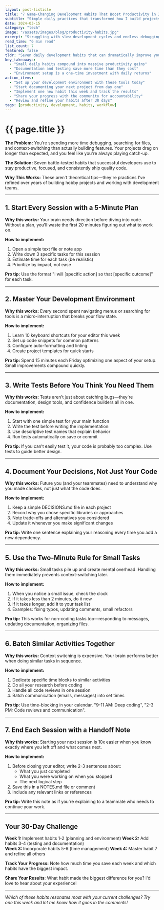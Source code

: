 ```yaml
---
layout: post-listicle
title: "7 Game-Changing Development Habits That Boost Productivity in 30 Days"
subtitle: "Simple daily practices that transformed how I build projects"
date: 2024-03-15
category: "tech"
image: "/assets/images/blog/productivity-habits.jpg"
excerpt: "Struggling with slow development cycles and endless debugging? These 7 proven habits will streamline your workflow and help you ship faster."
read_time: "6 min read"
list_count: 7
featured: false
tldr: "Seven daily development habits that can dramatically improve your coding productivity and project completion rate within a month."
key_takeaways:
  - "Small daily habits compound into massive productivity gains"
  - "Documentation and testing save more time than they cost"
  - "Environment setup is a one-time investment with daily returns"
action_items:
  - "Set up your development environment with these tools today"
  - "Start documenting your next project from day one"
  - "Implement one new habit this week and track the results"
  - "Share your progress with the community for accountability"
  - "Review and refine your habits after 30 days"
tags: [productivity, development, habits, workflow]
---
```


# {{ page.title }}

**The Problem:** You're spending more time debugging, searching for files, and context-switching than actually building features. Your projects drag on longer than expected, and you feel like you're always playing catch-up.

**The Solution:** Seven battle-tested habits that successful developers use to stay productive, focused, and consistently ship quality code.

**Why This Works:** These aren't theoretical tips—they're practices I've refined over years of building hobby projects and working with development teams.

---

## 1. Start Every Session with a 5-Minute Plan

**Why this works:** Your brain needs direction before diving into code. Without a plan, you'll waste the first 20 minutes figuring out what to work on.

**How to implement:**
1. Open a simple text file or note app
2. Write down 3 specific tasks for this session
3. Estimate time for each task (be realistic)
4. Prioritize by impact, not ease

**Pro tip:** Use the format "I will [specific action] so that [specific outcome]" for each task.

---

## 2. Master Your Development Environment

**Why this works:** Every second spent navigating menus or searching for tools is a micro-interruption that breaks your flow state.

**How to implement:**
1. Learn 10 keyboard shortcuts for your editor this week
2. Set up code snippets for common patterns
3. Configure auto-formatting and linting
4. Create project templates for quick starts

**Pro tip:** Spend 15 minutes each Friday optimizing one aspect of your setup. Small improvements compound quickly.

---

## 3. Write Tests Before You Think You Need Them

**Why this works:** Tests aren't just about catching bugs—they're documentation, design tools, and confidence builders all in one.

**How to implement:**
1. Start with one simple test for your main function
2. Write the test before writing the implementation
3. Use descriptive test names that explain behavior
4. Run tests automatically on save or commit

**Pro tip:** If you can't easily test it, your code is probably too complex. Use tests to guide better design.

---

## 4. Document Your Decisions, Not Just Your Code

**Why this works:** Future you (and your teammates) need to understand why you made choices, not just what the code does.

**How to implement:**
1. Keep a simple DECISIONS.md file in each project
2. Record why you chose specific libraries or approaches
3. Note trade-offs and alternatives you considered
4. Update it whenever you make significant changes

**Pro tip:** Write one sentence explaining your reasoning every time you add a new dependency.

---

## 5. Use the Two-Minute Rule for Small Tasks

**Why this works:** Small tasks pile up and create mental overhead. Handling them immediately prevents context-switching later.

**How to implement:**
1. When you notice a small issue, check the clock
2. If it takes less than 2 minutes, do it now
3. If it takes longer, add it to your task list
4. Examples: fixing typos, updating comments, small refactors

**Pro tip:** This works for non-coding tasks too—responding to messages, updating documentation, organizing files.

---

## 6. Batch Similar Activities Together

**Why this works:** Context switching is expensive. Your brain performs better when doing similar tasks in sequence.

**How to implement:**
1. Dedicate specific time blocks to similar activities
2. Do all your research before coding
3. Handle all code reviews in one session
4. Batch communication (emails, messages) into set times

**Pro tip:** Use time-blocking in your calendar. "9-11 AM: Deep coding", "2-3 PM: Code reviews and communication".

---

## 7. End Each Session with a Handoff Note

**Why this works:** Starting your next session is 10x easier when you know exactly where you left off and what comes next.

**How to implement:**
1. Before closing your editor, write 2-3 sentences about:
   - What you just completed
   - What you were working on when you stopped
   - The next logical step
2. Save this in a NOTES.md file or comment
3. Include any relevant links or references

**Pro tip:** Write this note as if you're explaining to a teammate who needs to continue your work.

---

## Your 30-Day Challenge

**Week 1:** Implement habits 1-2 (planning and environment)
**Week 2:** Add habits 3-4 (testing and documentation)  
**Week 3:** Incorporate habits 5-6 (time management)
**Week 4:** Master habit 7 and refine all others

**Track Your Progress:** Note how much time you save each week and which habits have the biggest impact.

**Share Your Results:** What habit made the biggest difference for you? I'd love to hear about your experience!

---

*Which of these habits resonates most with your current challenges? Try one this week and let me know how it goes in the comments!*
